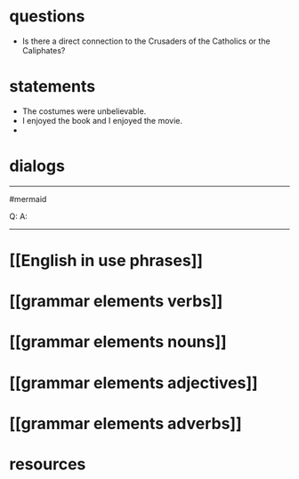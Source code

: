 # questions
- Is there a direct connection to the Crusaders of the Catholics or the Caliphates?
# statements
- The costumes were unbelievable.
- I enjoyed the book and I enjoyed the movie.
- 

# dialogs
---
#mermaid 

Q: 
A: 

---

# [[English in use phrases]]

# [[grammar elements verbs]]

# [[grammar elements nouns]]

# [[grammar elements adjectives]]

# [[grammar elements adverbs]]

# resources
